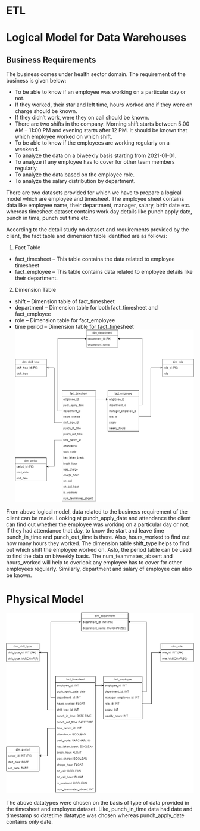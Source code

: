 # ETL

# Logical Model for Data Warehouses

## Business Requirements
The business comes under health sector domain. The requirement of the business is given below:
* To be able to know if an employee was working on a particular day or not.
* If they worked, their star and left time, hours worked and if they were on charge should be known.
* If they didn’t work, were they on call should be known.
* There are two shifts in the company. Morning shift starts between 5:00 AM – 11:00 PM and evening starts after 12 PM. It should be known that which employee worked on which shift.
* To be able to know if the employees are working regularly on a weekend.
* To analyze the data on a biweekly basis starting from 2021-01-01.
* To analyze if any employee has to cover for other team members regularly.
* To analyze the data based on the employee role.
* To analyze the salary distribution by department.

There are two datasets provided for which we have to prepare a logical model which are employee and timesheet. The employee sheet contains data like employee name, their department, manager, salary, birth date etc. whereas timesheet dataset contains work day details like punch apply date, punch in time, punch out time etc.

According to the detail study on dataset and requirements provided by the client, the fact table and dimension table identified are as follows:

1. Fact Table
* fact_timesheet – This table contains the data related to employee timesheet 
*	fact_employee – This table contains data related to employee details like their department.
2.	Dimension Table
*	shift – Dimension table of fact_timesheet
*	department – Dimension table for both fact_timesheet and fact_employee
*	role – Dimension table for fact_employee
*	time period – Dimension table for fact_timesheet
![as](a.png)

From above logical model, data related to the business requirement of the client can be made. Looking at punch_apply_date and attendance the client can find out whether the employee was working on a particular day or not. If they had attendance that day, to know the start and leave time punch_in_time and punch_out_time is there. Also, hours_worked to find out how many hours they worked. The dimension table shift_type helps to find out which shift the employee worked on. Aslo, the period table can be used to find the data on biweekly basis. The num_teammates_absent and hours_worked will help to overlook any employee has to cover for other employees regularly. Similarly, department and salary of employee can also be known.

# Physical Model
![as](b.png)

The above datatypes were chosen on the basis of type of data provided in the timesheet and employee dataset. Like, punch_in_time data had date and timestamp so datetime datatype was chosen whereas punch_apply_date contains only date. 